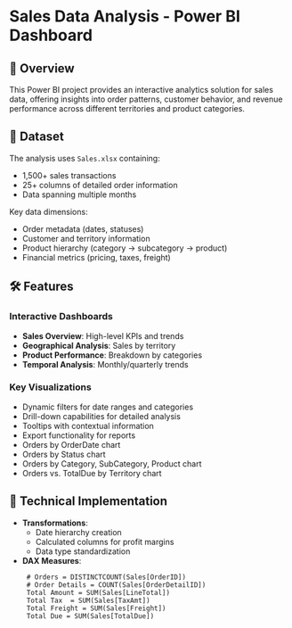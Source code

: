 # Sales Data Analysis - Power BI Dashboard

## 📌 Overview
This Power BI project provides an interactive analytics solution for sales data, offering insights into order patterns, customer behavior, and revenue performance across different territories and product categories.

## 📂 Dataset
The analysis uses `Sales.xlsx` containing:
- 1,500+ sales transactions
- 25+ columns of detailed order information
- Data spanning multiple months

Key data dimensions:
- Order metadata (dates, statuses)
- Customer and territory information
- Product hierarchy (category → subcategory → product)
- Financial metrics (pricing, taxes, freight)

## 🛠️ Features

### Interactive Dashboards
- **Sales Overview**: High-level KPIs and trends
- **Geographical Analysis**: Sales by territory
- **Product Performance**: Breakdown by categories
- **Temporal Analysis**: Monthly/quarterly trends

### Key Visualizations
- Dynamic filters for date ranges and categories
- Drill-down capabilities for detailed analysis
- Tooltips with contextual information
- Export functionality for reports
- Orders by OrderDate chart
- Orders by Status chart
- Orders by Category, SubCategory, Product chart
- Orders vs. TotalDue by Territory chart

## 🔧 Technical Implementation
- **Transformations**:
  - Date hierarchy creation
  - Calculated columns for profit margins
  - Data type standardization
- **DAX Measures**:
  ```dax
   # Orders = DISTINCTCOUNT(Sales[OrderID])
   # Order Details = COUNT(Sales[OrderDetailID])
   Total Amount = SUM(Sales[LineTotal])
   Total Tax  = SUM(Sales[TaxAmt])
   Total Freight = SUM(Sales[Freight])
   Total Due = SUM(Sales[TotalDue])
